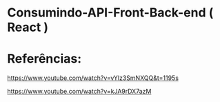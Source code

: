 # Consumindo-API-Front-Back-end ( React )

# Referências: 

https://www.youtube.com/watch?v=vYlz3SmNXQQ&t=1195s

https://www.youtube.com/watch?v=kJA9rDX7azM
